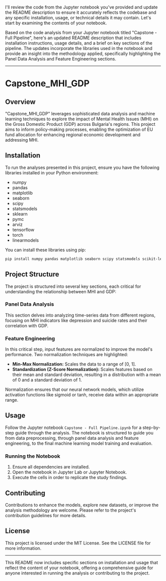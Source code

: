 I'll review the code from the Jupyter notebook you've provided and update the README description to ensure it accurately reflects the codebase and any specific installation, usage, or technical details it may contain. Let's start by examining the contents of your notebook.

Based on the code analysis from your Jupyter notebook titled "Capstone - Full Pipeline", here's an updated README description that includes installation instructions, usage details, and a brief on key sections of the pipeline. The updates incorporate the libraries used in the notebook and provide an insight into the methodology applied, specifically highlighting the Panel Data Analysis and Feature Engineering sections.

---

# Capstone_MHI_GDP

## Overview

"Capstone_MHI_GDP" leverages sophisticated data analysis and machine learning techniques to explore the impact of Mental Health Issues (MHI) on the Gross Domestic Product (GDP) across Bulgaria's regions. This project aims to inform policy-making processes, enabling the optimization of EU fund allocation for enhancing regional economic development and addressing MHI.

## Installation

To run the analyses presented in this project, ensure you have the following libraries installed in your Python environment:

- numpy
- pandas
- matplotlib
- seaborn
- scipy
- statsmodels
- sklearn
- pymc
- arviz
- tensorflow
- torch
- linearmodels

You can install these libraries using pip:

```bash
pip install numpy pandas matplotlib seaborn scipy statsmodels scikit-learn pymc3 arviz tensorflow torch linearmodels
```

## Project Structure

The project is structured into several key sections, each critical for understanding the relationship between MHI and GDP:

### Panel Data Analysis
This section delves into analyzing time-series data from different regions, focusing on MHI indicators like depression and suicide rates and their correlation with GDP.

### Feature Engineering
In this critical step, input features are normalized to improve the model's performance. Two normalization techniques are highlighted:
- **Min-Max Normalization:** Scales the data to a range of [0, 1].
- **Standardization (Z-Score Normalization):** Scales features based on their mean and standard deviation, resulting in a distribution with a mean of 0 and a standard deviation of 1.

Normalization ensures that our neural network models, which utilize activation functions like sigmoid or tanh, receive data within an appropriate range.

## Usage

Follow the Jupyter notebook `Capstone - Full Pipeline.ipynb` for a step-by-step guide through the analysis. The notebook is structured to guide you from data preprocessing, through panel data analysis and feature engineering, to the final machine learning model training and evaluation.

### Running the Notebook
1. Ensure all dependencies are installed.
2. Open the notebook in Jupyter Lab or Jupyter Notebook.
3. Execute the cells in order to replicate the study findings.

## Contributing

Contributions to enhance the models, explore new datasets, or improve the analysis methodology are welcome. Please refer to the project's contribution guidelines for more details.

## License

This project is licensed under the MIT License. See the LICENSE file for more information.

---

This README now includes specific sections on installation and usage that reflect the content of your notebook, offering a comprehensive guide for anyone interested in running the analysis or contributing to the project.